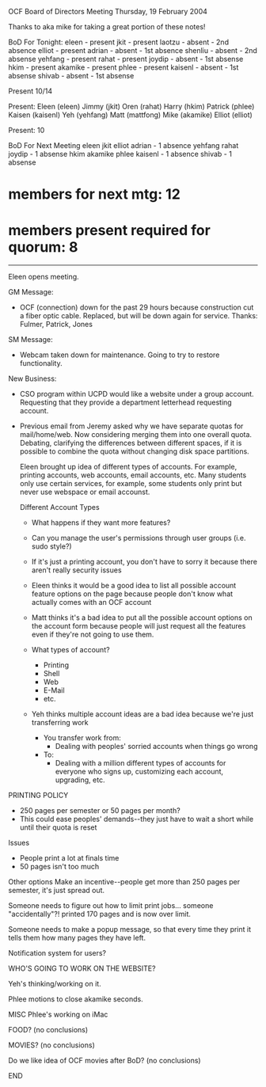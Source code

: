 OCF Board of Directors Meeting
Thursday, 19 February 2004

Thanks to aka mike for taking a great portion of these notes!

BoD For Tonight:
eleen - present
jkit - present
laotzu - absent - 2nd absence
elliot - present
adrian - absent - 1st absence
shenliu - absent - 2nd absense
yehfang - present
rahat - present
joydip - absent - 1st absense
hkim - present
akamike - present
phlee - present
kaisenl - absent - 1st absense
shivab - absent - 1st absense

Present 10/14

Present:
Eleen (eleen)
Jimmy (jkit)
Oren (rahat)
Harry (hkim)
Patrick (phlee)
Kaisen (kaisenl)
Yeh (yehfang)
Matt (mattfong)
Mike (akamike)
Elliot (elliot)

Present: 10

BoD For Next Meeting
eleen
jkit
elliot
adrian - 1 absence
yehfang
rahat
joydip - 1 absense
hkim
akamike
phlee
kaisenl - 1 absence
shivab - 1 absense

# members for next mtg: 12
# members present required for quorum: 8

---------------------------

Eleen opens meeting.

GM Message:
- OCF (connection) down for the past 29 hours because construction cut a fiber optic cable. Replaced, but will be down again for service.
  Thanks: Fulmer, Patrick, Jones

SM Message:
- Webcam taken down for maintenance.  Going to try to restore functionality.

New Business:
- CSO program within UCPD would like a website under a group account.
Requesting that they provide a department letterhead requesting account.

- Previous email from Jeremy asked why we have separate quotas for
 mail/home/web.  Now considering merging them into one overall quota.
 Debating, clarifying the differences between different spaces, if it is
 possible to combine the quota without changing disk space partitions.
 
  Eleen brought up idea of different types of accounts.  For example,
  printing accounts, web accounts, email accounts, etc.  Many students only
  use certain services, for example, some students only print but never use
  webspace or email accounst.  

  Different Account Types
  - What happens if they want more features?
  - Can you manage the user's permissions through user groups
    (i.e. sudo style?)
  - If it's just a printing account, you don't have to sorry it because there
    aren't really security issues
  - Eleen thinks it would be a good idea to list all possible account
    feature options on the page because people don't know what actually comes
    with an OCF account
  - Matt thinks it's a bad idea to put all the possible account options
    on the account form because people will just request all the features
    even if they're not going to use them.

  - What types of account?
    - Printing
    - Shell
    - Web
    - E-Mail
    - etc.

   - Yeh thinks multiple account ideas are a bad idea because we're just
     transferring work
     - You transfer work from:
       - Dealing with peoples' sorried accounts when things go wrong
     - To:
       - Dealing with a million different types of accounts for everyone
	 who signs up, customizing each account, upgrading, etc.

PRINTING POLICY

- 250 pages per semester or 50 pages per month?
- This could ease peoples' demands--they just have to wait a short while
  until their quota is reset

Issues
- People print a lot at finals time
- 50 pages isn't too much

Other options
Make an incentive--people get more than 250 pages per semester,
it's just spread out.

Someone needs to figure out how to limit print jobs...
someone "accidentally"?!  printed 170 pages and is now
over limit.

Someone needs to make a popup message, so that every time
they print it tells them how many pages they have left.

Notification system for users?

WHO'S GOING TO WORK ON THE WEBSITE?

Yeh's thinking/working on it.

Phlee motions to close
akamike seconds.

MISC
Phlee's working on iMac

FOOD? (no conclusions)

MOVIES? (no conclusions)

Do we like idea of OCF movies after BoD? (no conclusions)

END